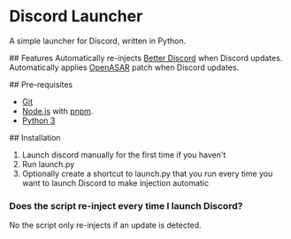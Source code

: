 # Discord Launcher
A simple launcher for Discord, written in Python.

## Features
Automatically re-injects [Better Discord](https://github.com/BetterDiscord/BetterDiscord) when Discord updates.
Automatically applies [OpenASAR](https://github.com/GooseMod/OpenAsar) patch when Discord updates.

## Pre-requisites
- [Git](https://git-scm.com)
- [Node.js](https://nodejs.org/en/) with [pnpm](https://pnpm.io/).
- [Python 3](https://www.python.org/downloads/)

## Installation
1. Launch discord manually for the first time if you haven't
2. Run launch.py
3. Optionally create a shortcut to launch.py that you run every time you want to launch Discord to make injection automatic

### Does the script re-inject every time I launch Discord?
No the script only re-injects if an update is detected.